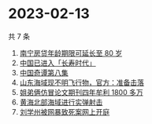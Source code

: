 # 2023-02-13

共 7 条

<!-- BEGIN -->
<!-- 最后更新时间 Mon Feb 13 2023 12:09:43 GMT+0800 (China Standard Time) -->

1. [南宁房贷年龄期限可延长至 80 岁](https://www.zhihu.com/search?q=%E5%8D%97%E5%AE%81%E6%88%BF%E8%B4%B7%E5%B9%B4%E9%BE%84%E6%9C%9F%E9%99%90%E5%8F%AF%E5%BB%B6%E9%95%BF%E8%87%B3%2080%20%E5%B2%81)
1. [中国已进入「长寿时代」](https://www.zhihu.com/search?q=%E4%B8%AD%E5%9B%BD%E5%B7%B2%E8%BF%9B%E5%85%A5%E3%80%8C%E9%95%BF%E5%AF%BF%E6%97%B6%E4%BB%A3%E3%80%8D)
1. [中国奇谭第八集](https://www.zhihu.com/search?q=%E4%B8%AD%E5%9B%BD%E5%A5%87%E8%B0%AD%E7%AC%AC%E5%85%AB%E9%9B%86)
1. [山东海域现不明飞行物，官方：准备击落](https://www.zhihu.com/search?q=%E5%B1%B1%E4%B8%9C%E6%B5%B7%E5%9F%9F%E7%8E%B0%E4%B8%8D%E6%98%8E%E9%A3%9E%E8%A1%8C%E7%89%A9%EF%BC%8C%E5%AE%98%E6%96%B9%EF%BC%9A%E5%87%86%E5%A4%87%E5%87%BB%E8%90%BD)
1. [姐弟俩仿冒论文期刊四年牟利 1800 多万](https://www.zhihu.com/search?q=%E5%A7%90%E5%BC%9F%E4%BF%A9%E4%BB%BF%E5%86%92%E8%AE%BA%E6%96%87%E6%9C%9F%E5%88%8A%E5%9B%9B%E5%B9%B4%E7%89%9F%E5%88%A9%201800%20%E5%A4%9A%E4%B8%87)
1. [黄海北部海域进行实弹射击](https://www.zhihu.com/search?q=%E9%BB%84%E6%B5%B7%E5%8C%97%E9%83%A8%E6%B5%B7%E5%9F%9F%E8%BF%9B%E8%A1%8C%E5%AE%9E%E5%BC%B9%E5%B0%84%E5%87%BB)
1. [刘学州被网暴致死案网上开庭](https://www.zhihu.com/search?q=%E5%88%98%E5%AD%A6%E5%B7%9E%E8%A2%AB%E7%BD%91%E6%9A%B4%E8%87%B4%E6%AD%BB%E6%A1%88%E7%BD%91%E4%B8%8A%E5%BC%80%E5%BA%AD)

<!-- END -->
